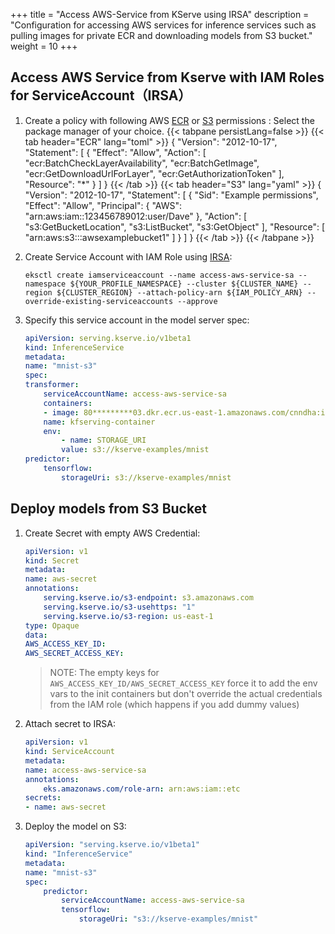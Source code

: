 +++
title = "Access AWS-Service from KServe using IRSA"
description = "Configuration for accessing AWS services for inference services such as pulling images for private ECR and downloading models from S3 bucket."
weight = 10
+++

## Access AWS Service from Kserve with IAM Roles for ServiceAccount（IRSA）
1. Create a policy with following AWS [ECR](https://docs.aws.amazon.com/AmazonECR/latest/userguide/ECR_on_EKS.html) or [S3](https://docs.aws.amazon.com/AmazonS3/latest/userguide/access-policy-language-overview.html) permissions :
    Select the package manager of your choice.
    {{< tabpane persistLang=false >}}
    {{< tab header="ECR" lang="toml" >}}
    {
        "Version": "2012-10-17",
        "Statement": [
            {
                "Effect": "Allow",
                "Action": [
                    "ecr:BatchCheckLayerAvailability",
                    "ecr:BatchGetImage",
                    "ecr:GetDownloadUrlForLayer",
                    "ecr:GetAuthorizationToken"
                ],
                "Resource": "*"
            }
        ]
    }
    {{< /tab >}}
    {{< tab header="S3" lang="yaml" >}}
    {
        "Version": "2012-10-17",
        "Statement": [
            {
                "Sid": "Example permissions",
                "Effect": "Allow",
                "Principal": {
                "AWS": "arn:aws:iam::123456789012:user/Dave"
                },
                "Action": [
                    "s3:GetBucketLocation",
                    "s3:ListBucket",
                    "s3:GetObject"
                ],
                "Resource": [
                    "arn:aws:s3:::awsexamplebucket1"
                ]
            }
        ]
    }
    {{< /tab >}}
    {{< /tabpane >}}


1. Create Service Account with IAM Role using [IRSA](https://docs.aws.amazon.com/eks/latest/userguide/iam-roles-for-service-accounts.html):
    ```
    eksctl create iamserviceaccount --name access-aws-service-sa --namespace ${YOUR_PROFILE_NAMESPACE} --cluster ${CLUSTER_NAME} --region ${CLUSTER_REGION} --attach-policy-arn ${IAM_POLICY_ARN} --override-existing-serviceaccounts --approve
    ```

1. Specify this service account in the model server spec:
    ```yaml
    apiVersion: serving.kserve.io/v1beta1
    kind: InferenceService
    metadata:
    name: "mnist-s3"
    spec:
    transformer:
        serviceAccountName: access-aws-service-sa
        containers:
        - image: 80*********03.dkr.ecr.us-east-1.amazonaws.com/cnndha:image-transformer-v2
        name: kfserving-container
        env:
            - name: STORAGE_URI
            value: s3://kserve-examples/mnist
    predictor:
        tensorflow:
            storageUri: s3://kserve-examples/mnist
    ```

## Deploy models from S3 Bucket
1. Create Secret with empty AWS Credential:
    ```yaml
    apiVersion: v1
    kind: Secret
    metadata:
    name: aws-secret
    annotations:
        serving.kserve.io/s3-endpoint: s3.amazonaws.com
        serving.kserve.io/s3-usehttps: "1"
        serving.kserve.io/s3-region: us-east-1
    type: Opaque
    data:
    AWS_ACCESS_KEY_ID:
    AWS_SECRET_ACCESS_KEY:
    ```
    > NOTE: The empty keys for `AWS_ACCESS_KEY_ID/AWS_SECRET_ACCESS_KEY` force it to add the env vars to the init containers but don't override the actual credentials from the IAM role (which happens if you add dummy values)

1. Attach secret to IRSA:
    ```yaml
    apiVersion: v1
    kind: ServiceAccount
    metadata:
    name: access-aws-service-sa
    annotations:
        eks.amazonaws.com/role-arn: arn:aws:iam::etc
    secrets:
    - name: aws-secret
    ```

1. Deploy the model on S3:
    ```yaml
    apiVersion: "serving.kserve.io/v1beta1"
    kind: "InferenceService"
    metadata:
    name: "mnist-s3"
    spec:
        predictor:
            serviceAccountName: access-aws-service-sa
            tensorflow:
                storageUri: "s3://kserve-examples/mnist"
    ```
